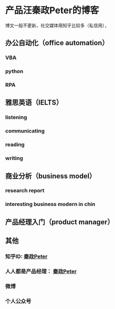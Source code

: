 # 产品汪秦政Peter的博客

博文一般不更新，社交媒体用知乎比较多（私信用），
## 办公自动化（office automation）
### VBA
### python
### RPA

## 雅思英语（IELTS）
### listening
### communicating
### reading
### writing

## 商业分析（business model）
### research report
### interesting business modern in chin

## 产品经理入门（product manager）

## 其他
### 知乎ID: [秦政Peter](https://www.zhihu.com/people/QinZhengDongPeter)
### 人人都是产品经理： [秦政Peter](http://www.woshipm.com/u/1405913)
### 微博
### 个人公众号
